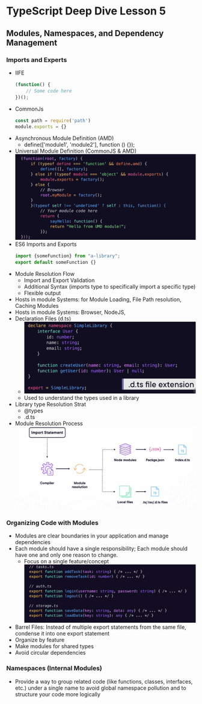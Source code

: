 # TypeScript Deep Dive Lesson 5

## Modules, Namespaces, and Dependency Management

### Imports and Experts
- IIFE
	```typescript
	(function() {
		// Some code here
	})();
	```
- CommonJs
	```typescript
	const path = require('path')
	module.exports = {}
	```
- Asynchronous Module Definition (AMD)
	- define(['module1', 'module2'], function () {});
- Universal Module Definition (CommonJS & AMD)
	![Universal Module Definition](images/umd.png)
- ES6 Imports and Exports
	```typescript
	import {someFunction} from "a-library";
	export default someFunction {}
	```
- Module Resolution Flow
	- Import and Export Validation
	- Additional Syntax (imports type to specifically import a specific type)
	- Flexible output
- Hosts in module Systems: for Module Loading, File Path resolution, Caching Modules
- Hosts in module Systems: Browser, NodeJS, 
- Declaration Files (d.ts)
	- ![d.ts File Extension](images/dts.png)
	- Used to understand the types used in a library
- Library type Resolution Strat
	- @types
	- .d.ts
- Module Resolution Process
	![Module Resolution Process](images/moduleResolution.png)


### Organizing Code with Modules
- Modules are clear boundaries in your application and manage dependencies
- Each module should have a single responsibility; Each module should have one and only one reason to change.
	- Focus on a single feature/concept
	![Single Responsibility](images/singleResponsibility.png)
- Barrel Files: Instead of multiple export statements from the same file, condense it into one export statement
- Organize by feature
- Make modules for shared types
- Avoid circular dependencies

### Namespaces (Internal Modules)
- Provide a way to group related code (like functions, classes, interfaces, etc.) under a single name to avoid global namespace pollution and to structure your code more logically


